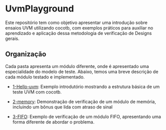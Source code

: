 # UvmPlayground
Este repositório tem como objetivo apresentar uma introdução sobre ensaios UVM utilizando cocotb, com exemplos práticos para auxiliar no aprendizado e aplicação dessa metodologia de verificação de Designs gerais. 

## Organização 

Cada pasta apresenta um módulo diferente, onde é apresentado uma especialidade do modelo de teste. Abaixo, temos uma breve descrição de cada módulo testado e implementado.

- [1-Hello-uvm](./1-Hello-uvm): Exemplo introdutório mostrando a estrutura básica de um teste UVM com cocotb.

- [2-memory](./2-memory): Demonstração de verificação de um módulo de memória, incluindo um bônus que lida com atraso de sinal

- [3-FIFO](./3-FIFO): Exemplo de verificação de um módulo FIFO, apresentando uma forma diferente de abordar o problema.


